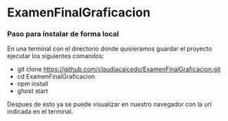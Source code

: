 # ExamenFinalGraficacion
### Paso para instalar de forma local
En una terminal con el directorio donde quisieramos guardar el proyecto ejecutar los siguientes comandos:
* git clone https://github.com/claudiacaicedo/ExamenFinalGraficacion.git
* cd ExamenFinalGraficacion
* npm install
* ghost start

Despues de esto ya se puede visualizar en nuestro navegador con la url indicada en el terminal.
